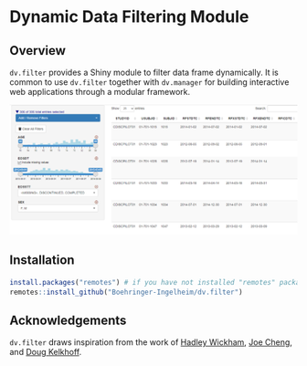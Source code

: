 # Dynamic Data Filtering Module

## Overview

`dv.filter` provides a Shiny module to filter data frame dynamically.
It is common to use `dv.filter` together with `dv.manager` for building
interactive web applications through a modular framework.

![](man/figures/demo.png)

## Installation

``` r
install.packages("remotes") # if you have not installed "remotes" package
remotes::install_github("Boehringer-Ingelheim/dv.filter")
```

## Acknowledgements

`dv.filter` draws inspiration from the work of 
[Hadley Wickham](https://mastering-shiny.org/action-dynamic.html#dynamic-filter), 
[Joe Cheng](https://github.com/jcheng5/rpharma-demo/blob/master/modules/filter_module.R), 
and [Doug Kelkhoff](https://github.com/dgkf/shinyDataFilter).
